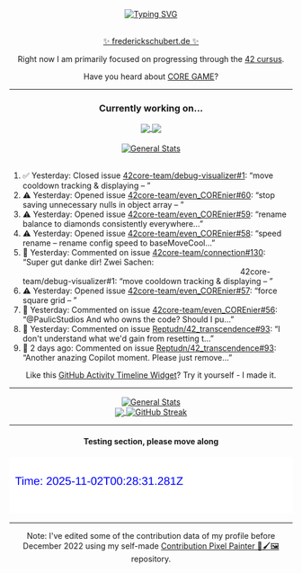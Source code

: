 <div align="center">
	<a href="https://git.io/typing-svg"><img src="https://readme-typing-svg.demolab.com?font=Fira+Code&size=30&pause=1000&color=70A5FD&background=1A1B27&center=true&vCenter=true&repeat=false&random=false&width=550&lines=%F0%9F%91%8B+Hello+World!+I'm+Freddy!+%F0%9F%96%96" alt="Typing SVG" /></a>
</div>
<br>
<div align="center">
	<p></p><a href="https://frederickschubert.de">✨ frederickschubert.de ✨</a></p>
	<p>Right now I am primarily focused on progressing through the <a href="https://github.com/FreddyMSchubert/42_cursus">42 cursus</a>.</p>
	<p>Have you heard about <a href="https://coregame.de/">CORE GAME</a>?</p>
</div>

<hr>

<div align="center">

### Currently working on...

<!-- [![current_repo](https://github-readme-stats.vercel.app/api/pin/?username=FreddyMSchubert&repo=Crafty_Concoctions&theme=tokyonight)](https://github.com/FreddyMSchubert/Crafty_Concoctions) -->

<div align="center">
	<a href="https://github.com/Reptudn/42_transcendence" target="_blank">
		<img align="center" src="https://github-readme-stats.vercel.app/api/pin/?username=Reptudn&repo=42_transcendence&theme=tokyonight" />
	</a>
	<a href="https://github.com/42core-team/even_COREnier" target="_blank">
		<img align="center" src="https://github-readme-stats.vercel.app/api/pin/?username=42core-team&repo=even_COREnier&theme=tokyonight" />
	</a>
</div>

<br>

<div align="center">
	<a href="https://github.com/FreddyMSchubert/42_cursus" target="_blank">
		<img align="center" src="https://github-readme-stats.vercel.app/api/pin/?username=FreddyMSchubert&repo=42_cursus&theme=tokyonight" alt="General Stats" />
	</a>
</div>

<br>

<div align="left">
<ol>
<!-- ACTIVITY:START -->
<li>✅ Yesterday: Closed issue <a href="https://github.com/42core-team/debug-visualizer/issues/1">42core-team/debug-visualizer#1</a>: “move cooldown tracking & displaying – ”</li>
<li>⚠️ Yesterday: Opened issue <a href="https://github.com/42core-team/even_COREnier/issues/60">42core-team/even_COREnier#60</a>: “stop saving unnecessary nulls in object array – ”</li>
<li>⚠️ Yesterday: Opened issue <a href="https://github.com/42core-team/even_COREnier/issues/59">42core-team/even_COREnier#59</a>: “rename balance to diamonds consistently everywhere…”</li>
<li>⚠️ Yesterday: Opened issue <a href="https://github.com/42core-team/even_COREnier/issues/58">42core-team/even_COREnier#58</a>: “speed rename – rename config speed to baseMoveCool…”</li>
<li>💬 Yesterday: Commented on issue <a href="https://github.com/42core-team/connection/pull/130#issuecomment-3124514718">42core-team/connection#130</a>: “Super gut danke dir! Zwei Sachen:  <img width="387…”</li>
<li>⚠️ Yesterday: Opened issue <a href="https://github.com/42core-team/debug-visualizer/issues/1">42core-team/debug-visualizer#1</a>: “move cooldown tracking & displaying – ”</li>
<li>⚠️ Yesterday: Opened issue <a href="https://github.com/42core-team/even_COREnier/issues/57">42core-team/even_COREnier#57</a>: “force square grid – ”</li>
<li>💬 Yesterday: Commented on issue <a href="https://github.com/42core-team/even_COREnier/issues/56#issuecomment-3124001365">42core-team/even_COREnier#56</a>: “@PaulicStudios  And who owns the code? Should I pu…”</li>
<li>💬 Yesterday: Commented on issue <a href="https://github.com/Reptudn/42_transcendence/pull/93#issuecomment-3123980940">Reptudn/42_transcendence#93</a>: “I don't understand what we'd gain from resetting t…”</li>
<li>💬 2 days ago: Commented on issue <a href="https://github.com/Reptudn/42_transcendence/pull/93#issuecomment-3122175686">Reptudn/42_transcendence#93</a>: “Another anazing Copilot moment. Please just remove…”</li>
<!-- ACTIVITY:END -->
</ol>
</div>

Like this [GitHub Activity Timeline Widget](https://github.com/FreddyMSchubert/github-activity-timeline)? Try it yourself - I made it.

<hr>

<div align="center">
	<a href="https://github.com/anuraghazra/github-readme-stats" target="_blank">
		<img height=200 align="center" src="https://github-readme-stats.vercel.app/api?username=FreddyMSchubert&show_icons=true&theme=tokyonight&card_width=650" alt="General Stats" />
	</a>
</div>

<div align="center">
	<a href="https://github.com/anuraghazra/github-readme-stats" target="_blank">
		<img height=200 align="center" src="https://github-readme-stats.vercel.app/api/top-langs/?username=FreddyMSchubert&layout=donut&theme=tokyonight&card_width=320">
	</a>
	<a href="https://github.com/DenverCoder1/github-readme-streak-stats" target="_blank">
		<img height=200 align="center" src="https://streak-stats.demolab.com?user=FreddyMSchubert&theme=tokyonight&date_format=j%20M%5B%20Y%5D&card_width=320&card_height=200&hide_total_contributions=true" alt="GitHub Streak" />
	</a>
</div>

<hr>

#### Testing section, please move along

![GitHub Defenders SVG](https://github.com/FreddyMSchubert/FreddyMSchubert/blob/github_defenders_output/output.svg)

<hr>

Note: I've edited some of the contribution data of my profile before December 2022 using my self-made [Contribution Pixel Painter 🎨🖌️🖼️](https://github.com/FreddyMSchubert/contribution-pixel-painter) repository.
